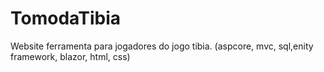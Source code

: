 # TomodaTibia
Website ferramenta para jogadores do jogo tibia. (aspcore, mvc, sql,enity framework, blazor, html, css)

